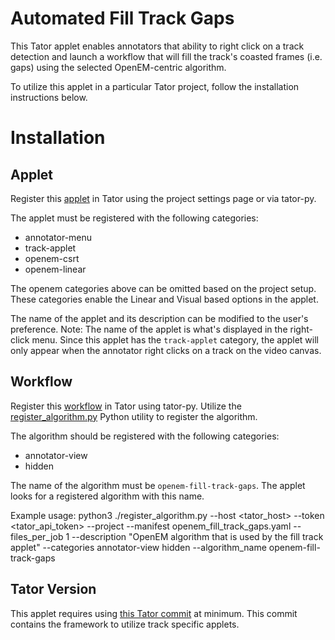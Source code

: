 # Automated Fill Track Gaps
This Tator applet enables annotators that ability to right click on a track detection and launch
a workflow that will fill the track's coasted frames (i.e. gaps) using the selected OpenEM-centric
algorithm.

To utilize this applet in a particular Tator project, follow the installation instructions below.

# Installation

## Applet
Register this [applet](https://github.com/openem-team/openem/blob/master/tator_applets/fill_track_gaps/fill_track_gaps_applet.html) in Tator using the project settings page or via tator-py.  

The applet must be registered with the following categories:
- annotator-menu
- track-applet
- openem-csrt
- openem-linear

The openem categories above can be omitted based on the project setup. These categories enable the Linear and Visual based options in the applet.

The name of the applet and its description can be modified to the user's preference. Note: The name of the applet is what's displayed in the right-click menu. Since this applet has the `track-applet` category, the applet will only appear when the annotator right clicks on a track on the video canvas.

## Workflow
Register this [workflow](https://github.com/openem-team/openem/blob/master/tator_applets/fill_track_gaps/openem_fill_track_gaps.yaml) in Tator using tator-py. Utilize the [register_algorithm.py](https://github.com/cvisionai/tator-py/blob/9cc5e8240e3c8761a90080b977dec25bccf68b39/examples/register_algorithm.py) Python utility to register the algorithm.

The algorithm should be registered with the following categories:
- annotator-view
- hidden

The name of the algorithm must be `openem-fill-track-gaps`. The applet looks for a registered algorithm with this name.

Example usage:
python3 ./register_algorithm.py --host <tator_host> --token <tator_api_token> --project <project-id> --manifest openem_fill_track_gaps.yaml --files_per_job 1 --description "OpenEM algorithm that is used by the fill track applet" --categories annotator-view hidden --algorithm_name openem-fill-track-gaps

## Tator Version
This applet requires using [this Tator commit](https://github.com/cvisionai/tator/tree/3e3c13684237657a3e27005d9443e3ae04bc76d8) at minimum. This commit contains the framework to utilize track specific applets.
